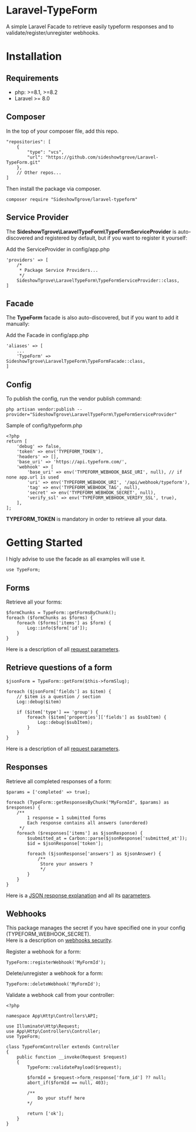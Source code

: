 # Laravel-TypeForm
A simple Laravel Facade to retrieve easily typeform responses and to validate/register/unregister webhooks.

# Installation

## Requirements
 *  php: >=8.1, >=8.2
 *  Laravel >= 8.0

## Composer
In the top of your composer file, add this repo.
```
"repositories": [    
    {
        "type": "vcs",
        "url": "https://github.com/sideshowtgrove/Laravel-TypeForm.git"
    },
    // Other repos...
]
```

Then install the package via composer.
```
composer require "SideshowTgrove/laravel-typeform"
```

## Service Provider
The **SideshowTgrove\LaravelTypeForm\TypeFormServiceProvider** is auto-discovered and registered by default, but if you want to register it yourself:

Add the ServiceProvider in config/app.php

```
'providers' => [
    /*
     * Package Service Providers...
     */
    SideshowTgrove\LaravelTypeForm\TypeFormServiceProvider::class,
]
```

## Facade
The **TypeForm** facade is also auto-discovered, but if you want to add it manually:

Add the Facade in config/app.php

```
'aliases' => [
    ...
    'TypeForm' => SideshowTgrove\LaravelTypeForm\TypeFormFacade::class,
]
```
## Config
To publish the config, run the vendor publish command:

```
php artisan vendor:publish --provider="SideshowTgrove\LaravelTypeForm\TypeFormServiceProvider"
```

Sample of config/typeform.php
```
<?php
return [
    'debug' => false,
    'token' => env('TYPEFORM_TOKEN'),
    'headers' => [],
    'base_uri' => 'https://api.typeform.com/',
    'webhook' => [
        'base_uri' => env('TYPEFORM_WEBHOOK_BASE_URI', null), // if none app.url is used
        'uri' => env('TYPEFORM_WEBHOOK_URI', '/api/webhook/typeform'),
        'tag' => env('TYPEFORM_WEBHOOK_TAG', null),
        'secret' => env('TYPEFORM_WEBHOOK_SECRET', null),
        'verify_ssl' => env('TYPEFORM_WEBHOOK_VERIFY_SSL', true),
    ],
];
```

**TYPEFORM_TOKEN** is mandatory in order to retrieve all your data.  

# Getting Started

I higly advise to use the facade as all examples will use it.
```
use TypeForm;
```

## Forms

Retrieve all your forms:
```
$formChunks = TypeForm::getFormsByChunk();
foreach ($formChunks as $forms) {
    foreach ($forms['items'] as $form) {
        Log::info($form['id']);
    }
}
```

Here is a description of all [request parameters](https://developer.typeform.com/create/reference/retrieve-forms/).

## Retrieve questions of a form 

```
$jsonForm = TypeForm::getForm($this->formSlug);

foreach ($jsonForm['fields'] as $item) {
    // $item is a question / section
    Log::debug($item)

    if ($item['type'] == 'group') {
        foreach ($item['properties']['fields'] as $subItem) {
            Log::debug($subItem);
        }
    }
}
```

Here is a description of all [request parameters](https://developer.typeform.com/create/reference/retrieve-form/).

## Responses

Retrieve all completed responses of a form:
```
$params = ['completed' => true];

foreach (TypeForm::getResponsesByChunk("MyFormId", $params) as $responses) {
    /**
        1 response = 1 submitted forms
        Each response contains all answers (unordered)
     */
    foreach ($responses['items'] as $jsonResponse) {
        $submitted_at = Carbon::parse($jsonResponse['submitted_at']);
        $id = $jsonResponse['token'];

        foreach ($jsonResponse['answers'] as $jsonAnswer) {
            /**
             Store your answers ?
             */
        }
    }
}
```

Here is a [JSON response explanation](https://developer.typeform.com/responses/JSON-response-explanation/) and all its [parameters](https://developer.typeform.com/responses/reference/retrieve-responses/).

## Webhooks
This package manages the secret if you have specified one in your config (TYPEFORM_WEBHOOK_SECRET).  
Here is a description on [webhooks security](https://developer.typeform.com/webhooks/secure-your-webhooks/).

Register a webhook for a form:
```
TypeForm::registerWebhook('MyFormId');
```

Delete/unregister a webhook for a form:
```
TypeForm::deleteWebhook('MyFormId');
```

Validate a webhook call from your controller:
```
<?php

namespace App\Http\Controllers\API;

use Illuminate\Http\Request;
use App\Http\Controllers\Controller;
use TypeForm;

class TypeFormController extends Controller
{
    public function __invoke(Request $request)
    {
        TypeForm::validatePayload($request);
        
        $formId = $request->form_response['form_id'] ?? null;
        abort_if($formId == null, 403);

        /**
            Do your stuff here
        */

        return ['ok'];
    }
}
```
